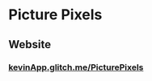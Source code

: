 # Picture Pixels

## Website

### [kevinApp.glitch.me/PicturePixels](https://kevinApp.glitch.me/PicturePixels)